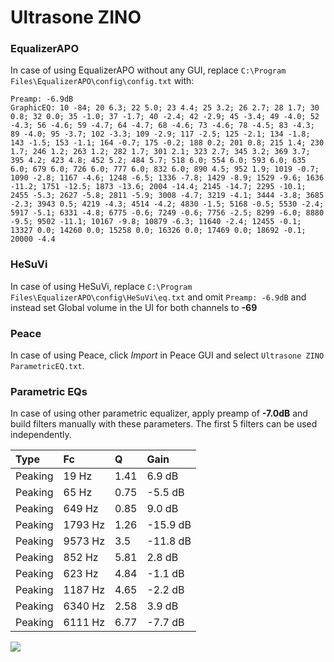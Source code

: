 # Ultrasone ZINO

### EqualizerAPO
In case of using EqualizerAPO without any GUI, replace `C:\Program Files\EqualizerAPO\config\config.txt`
with:
```
Preamp: -6.9dB
GraphicEQ: 10 -84; 20 6.3; 22 5.0; 23 4.4; 25 3.2; 26 2.7; 28 1.7; 30 0.8; 32 0.0; 35 -1.0; 37 -1.7; 40 -2.4; 42 -2.9; 45 -3.4; 49 -4.0; 52 -4.3; 56 -4.6; 59 -4.7; 64 -4.7; 68 -4.6; 73 -4.6; 78 -4.5; 83 -4.3; 89 -4.0; 95 -3.7; 102 -3.3; 109 -2.9; 117 -2.5; 125 -2.1; 134 -1.8; 143 -1.5; 153 -1.1; 164 -0.7; 175 -0.2; 188 0.2; 201 0.8; 215 1.4; 230 1.7; 246 1.2; 263 1.2; 282 1.7; 301 2.1; 323 2.7; 345 3.2; 369 3.7; 395 4.2; 423 4.8; 452 5.2; 484 5.7; 518 6.0; 554 6.0; 593 6.0; 635 6.0; 679 6.0; 726 6.0; 777 6.0; 832 6.0; 890 4.5; 952 1.9; 1019 -0.7; 1090 -2.8; 1167 -4.6; 1248 -6.5; 1336 -7.8; 1429 -8.9; 1529 -9.6; 1636 -11.2; 1751 -12.5; 1873 -13.6; 2004 -14.4; 2145 -14.7; 2295 -10.1; 2455 -5.3; 2627 -5.8; 2811 -5.9; 3008 -4.7; 3219 -4.1; 3444 -3.8; 3685 -2.3; 3943 0.5; 4219 -4.3; 4514 -4.2; 4830 -1.5; 5168 -0.5; 5530 -2.4; 5917 -5.1; 6331 -4.8; 6775 -0.6; 7249 -0.6; 7756 -2.5; 8299 -6.0; 8880 -9.5; 9502 -11.1; 10167 -9.8; 10879 -6.3; 11640 -2.4; 12455 -0.1; 13327 0.0; 14260 0.0; 15258 0.0; 16326 0.0; 17469 0.0; 18692 -0.1; 20000 -4.4
```

### HeSuVi
In case of using HeSuVi, replace `C:\Program Files\EqualizerAPO\config\HeSuVi\eq.txt` and omit `Preamp:
-6.9dB` and instead set Global volume in the UI for both channels to **-69**

### Peace
In case of using Peace, click *Import* in Peace GUI and select `Ultrasone ZINO ParametricEQ.txt`.

### Parametric EQs
In case of using other parametric equalizer, apply preamp of **-7.0dB** and build filters manually with
these parameters. The first 5 filters can be used independently.

| Type    | Fc      |    Q | Gain     |
|:--------|:--------|:-----|:---------|
| Peaking | 19 Hz   | 1.41 | 6.9 dB   |
| Peaking | 65 Hz   | 0.75 | -5.5 dB  |
| Peaking | 649 Hz  | 0.85 | 9.0 dB   |
| Peaking | 1793 Hz | 1.26 | -15.9 dB |
| Peaking | 9573 Hz | 3.5  | -11.8 dB |
| Peaking | 852 Hz  | 5.81 | 2.8 dB   |
| Peaking | 623 Hz  | 4.84 | -1.1 dB  |
| Peaking | 1187 Hz | 4.65 | -2.2 dB  |
| Peaking | 6340 Hz | 2.58 | 3.9 dB   |
| Peaking | 6111 Hz | 6.77 | -7.7 dB  |

![](https://raw.githubusercontent.com/jaakkopasanen/AutoEq/master/results/headphonecom/sbaf-serious/Ultrasone%20ZINO/Ultrasone%20ZINO.png)